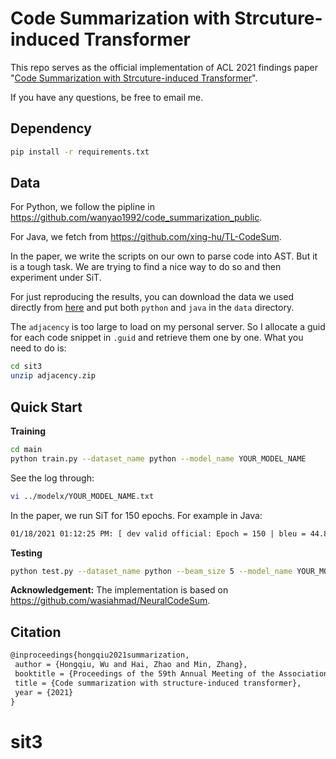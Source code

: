 # Code Summarization with Strcuture-induced Transformer

This repo serves as the official implementation of ACL 2021 findings paper "[Code Summarization with Strcuture-induced Transformer](https://arxiv.org/pdf/2012.14710.pdf)".

If you have any questions, be free to email me.

## Dependency

```bash
pip install -r requirements.txt
```



## Data

For Python, we follow the pipline in https://github.com/wanyao1992/code_summarization_public.

For Java, we fetch from https://github.com/xing-hu/TL-CodeSum.

In the paper, we write the scripts on our own to parse code into AST. But it is a tough task. We are trying to find a nice way to do so and then experiment under SiT.

For just reproducing the results, you can download the data we used directly from [here](https://drive.google.com/file/d/1iVR0WsEs3v9NLKEjBmQnaLuqccK2pyl5/view?usp=sharing) and put both `python` and `java` in the `data` directory.

The `adjacency` is too large to load on my personal server. So I allocate a guid for each code snippet in `.guid` and retrieve them one by one. What you need to do is:

```bash
cd sit3
unzip adjacency.zip
```



## Quick Start

**Training**

```bash
cd main
python train.py --dataset_name python --model_name YOUR_MODEL_NAME
```

See the log through:

```bash
vi ../modelx/YOUR_MODEL_NAME.txt
```

In the paper, we run SiT for 150 epochs. For example in Java:

```txt
01/18/2021 01:12:25 PM: [ dev valid official: Epoch = 150 | bleu = 44.89 | rouge_l = 55.25 | Precision = 61.14 | Recall = 57.81 | F1 = 56.95 | examples = 8714 | valid time = 58.93 (s) ]
```



**Testing**

```bash
python test.py --dataset_name python --beam_size 5 --model_name YOUR_MODEL_NAME
```



**Acknowledgement:** The implementation is based on https://github.com/wasiahmad/NeuralCodeSum.

## Citation

```latex
@inproceedings{hongqiu2021summarization,
 author = {Hongqiu, Wu and Hai, Zhao and Min, Zhang},
 booktitle = {Proceedings of the 59th Annual Meeting of the Association for Computational Linguistics (ACL)},
 title = {Code summarization with structure-induced transformer},
 year = {2021}
}
```

# sit3
